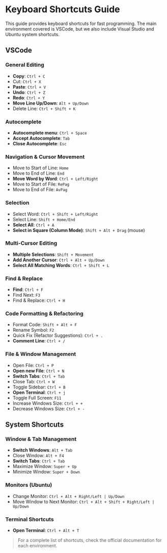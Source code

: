 # Keyboard Shortcuts Guide

This guide provides keyboard shortcuts for fast programming. The main environment covered is VSCode, but we also include Visual Studio and Ubuntu system shortcuts.


## VSCode

### General Editing
- **Copy**: `Ctrl + C`
- Cut: `Ctrl + X`
- **Paste**: `Ctrl + V`
- **Undo**: `Ctrl + Z`
- **Redo**: `Ctrl + Y`
- **Move Line Up/Down**: `Alt + Up/Down`
- Delete Line: `Ctrl + Shift + K`

### Autocomplete
- **Autocomplete menu**: `Ctrl + Space`
- **Accept Autocomplete**: `Tab`
- **Close Autocomplete**: `Esc`

### Navigation & Cursor Movement
- Move to Start of Line: `Home`
- Move to End of Line: `End`
- **Move Word by Word**: `Ctrl + Left/Right`
- Move to Start of File: `RePag`
- Move to End of File: `AvPag`

### Selection
- Select Word: `Ctrl + Shift + Left/Right`
- Select Line: `Shift + Home/End`
- **Select All**: `Ctrl + A`
- **Select in Square (Column Mode)**: `Shift + Alt + Drag` (mouse)

### Multi-Cursor Editing
- **Multiple Selections**: `Shift + Movement`
- **Add Another Cursor**: `Ctrl + Alt + Up/Down`
- **Select All Matching Words**: `Ctrl + Shift + L`

### Find & Replace
- **Find**: `Ctrl + F`
- Find Next: `F3`
- Find & Replace: `Ctrl + H`

### Code Formatting & Refactoring
- Format Code: `Shift + Alt + F`
- Rename Symbol: `F2`
- Quick Fix (Refactor Suggestions): `Ctrl + .`
- **Comment Line**: `Ctrl + /`

### File & Window Management
- Open File: `Ctrl + P`
- **Open new File**: `Ctrl + N`
- **Switch Tabs**: `Ctrl + Tab`
- Close Tab: `Ctrl + W`
- Toggle Sidebar: `Ctrl + B`
- **Open Terminal**: `Ctrl + j`
- Toggle Full Screen: `F11`
- Increase Windows Size: `Ctrl + +`
- Decrease Windows Size: `Ctrl + -`


## System Shortcuts

### Window & Tab Management
- **Switch Windows**: `Alt + Tab`
- Close Window: `Alt + F4`
- **Switch Tabs**: `Ctrl + Tab`
- Maximize Window: `Super + Up`
- Minimize Window: `Super + Down`

### Monitors (Ubuntu)
- Change Monitor: `Ctrl + Alt + Right/Left | Up/Down`
- Move Window to Next Monitor: `Ctrl + Alt + Shift + Right/Left | Up/Down`

### Terminal Shortcuts
- **Open Terminal**: `Ctrl + Alt + T`

> For a complete list of shortcuts, check the official documentation for each environment.
